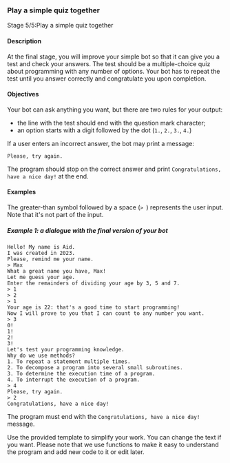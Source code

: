 ### Play a simple quiz together

Stage 5/5:Play a simple quiz together

#### Description
At the final stage, you will improve your simple bot so that it can give you a test and check your answers. The test should be a multiple-choice quiz about programming with any number of options. Your bot has to repeat the test until you answer correctly and congratulate you upon completion.

#### Objectives
Your bot can ask anything you want, but there are two rules for your output:

* the line with the test should end with the question mark character;
* an option starts with a digit followed by the dot (`1.`, `2.`, `3.`, `4.`)

If a user enters an incorrect answer, the bot may print a message:

`Please, try again.`

The program should stop on the correct answer and print `Congratulations, have a nice day!` at the end.

#### Examples
The greater-than symbol followed by a space (`> `) represents the user input. Note that it's not part of the input.

##### Example 1: _a dialogue with the final version of your bot_

```
Hello! My name is Aid.
I was created in 2023.
Please, remind me your name.
> Max
What a great name you have, Max!
Let me guess your age.
Enter the remainders of dividing your age by 3, 5 and 7.
> 1
> 2
> 1
Your age is 22: that's a good time to start programming!
Now I will prove to you that I can count to any number you want.
> 3
0!
1!
2!
3!
Let's test your programming knowledge.
Why do we use methods?
1. To repeat a statement multiple times.
2. To decompose a program into several small subroutines.
3. To determine the execution time of a program.
4. To interrupt the execution of a program.
> 4
Please, try again.
> 2
Congratulations, have a nice day!
```

The program must end with the `Congratulations, have a nice day!` message.

Use the provided template to simplify your work. You can change the text if you want. Please note that we use functions to make it easy to understand the program and add new code to it or edit later.

